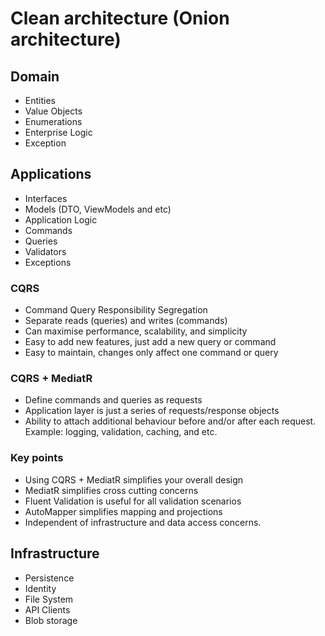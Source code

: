 # Clean architecture (Onion architecture)

## Domain
- Entities
- Value Objects
- Enumerations
- Enterprise Logic
- Exception

## Applications
- Interfaces
- Models (DTO, ViewModels and etc)
- Application Logic
- Commands
- Queries
- Validators
- Exceptions

### CQRS
- Command Query Responsibility Segregation
- Separate reads (queries) and writes (commands)
- Can maximise performance, scalability, and simplicity
- Easy to add new features, just add a new query or command
- Easy to maintain, changes only affect one command or query

### CQRS + MediatR
- Define commands and queries as requests
- Application layer is just a series of requests/response objects
- Ability to attach additional behaviour before and/or after each request. Example: logging, validation, caching, and etc.

### Key points
- Using CQRS + MediatR simplifies your overall design
- MediatR simplifies cross cutting concerns
- Fluent Validation is useful for all validation scenarios
- AutoMapper simplifies mapping and projections
- Independent of infrastructure and data access concerns.

## Infrastructure
- Persistence
- Identity
- File System
- API Clients
- Blob storage

